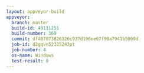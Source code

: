 ```yaml
---
layout: appveyor-build
appveyor:
  branch: master
  build-id: 40111251
  build-number: 369
  commit: df407073826326c937d196ee67f90a7941b5009d
  job-id: d2gqvn52325243pt
  job-number: 4
  os-name: Windows
  test-result: 0
---
```

